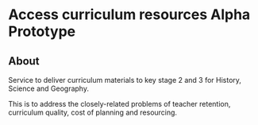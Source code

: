 # Access curriculum resources Alpha Prototype

## About

Service to deliver curriculum materials to key stage 2 and 3 for History, Science and Geography.

This is to address the closely-related problems of teacher retention, curriculum quality, cost of planning and resourcing.
